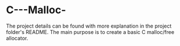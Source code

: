 # C---Malloc-

The project details can be found with more explanation in the project folder's README.  The main purpose is to create a basic C malloc/free allocator. 
